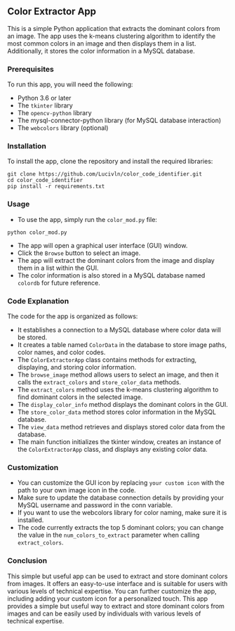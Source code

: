  ## Color Extractor App

This is a simple Python application that extracts the dominant colors from an image. The app uses the k-means clustering algorithm to identify the most common colors in an image and then displays them in a list. Additionally, it stores the color information in a MySQL database.

### Prerequisites

To run this app, you will need the following:

* Python 3.6 or later
* The `tkinter` library
* The `opencv-python` library
* The mysql-connector-python library (for MySQL database interaction)
* The `webcolors` library (optional)

### Installation

To install the app, clone the repository and install the required libraries:

```
git clone https://github.com/Lucivln/color_code_identifier.git
cd color_code_identifier
pip install -r requirements.txt
```

### Usage

* To use the app, simply run the `color_mod.py` file:

```
python color_mod.py
```

* The app will open a graphical user interface (GUI) window.
* Click the `Browse` button to select an image.
* The app will extract the dominant colors from the image and display them in a list within the GUI.
* The color information is also stored in a MySQL database named `colordb` for future reference.

### Code Explanation

The code for the app is organized as follows:

* It establishes a connection to a MySQL database where color data will be stored.
* It creates a table named `ColorData` in the database to store image paths, color names, and color codes.
* The `ColorExtractorApp` class contains methods for extracting, displaying, and storing color information.
* The `browse_image` method allows users to select an image, and then it calls the `extract_colors` and `store_color_data` methods.
* The `extract_colors` method uses the k-means clustering algorithm to find dominant colors in the selected image.
* The `display_color_info` method displays the dominant colors in the GUI.
* The `store_color_data` method stores color information in the MySQL database.
* The `view_data` method retrieves and displays stored color data from the database.
* The main function initializes the tkinter window, creates an instance of the `ColorExtractorApp` class, and displays any existing color data.

### Customization

* You can customize the GUI icon by replacing `your custom icon` with the path to your own image icon in the code.
* Make sure to update the database connection details by providing your MySQL username and password in the conn variable.
* If you want to use the webcolors library for color naming, make sure it is installed.
* The code currently extracts the top 5 dominant colors; you can change the value in the `num_colors_to_extract` parameter when calling `extract_colors`.

### Conclusion

This simple but useful app can be used to extract and store dominant colors from images. It offers an easy-to-use interface and is suitable for users with various levels of technical expertise. You can further customize the app, including adding your custom icon for a personalized touch.
This app provides a simple but useful way to extract and store dominant colors from images and can be easily used by individuals with various levels of technical expertise.
